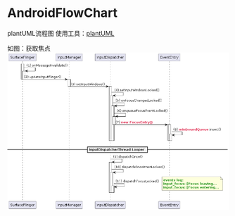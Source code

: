 # AndroidFlowChart
plantUML流程图
使用工具：[plantUML](https://plantuml.com/zh/)

如图：获取焦点  
![image](https://github.com/redheart923/AndroidFlowChart/blob/main/wms_focus_entering.png)
